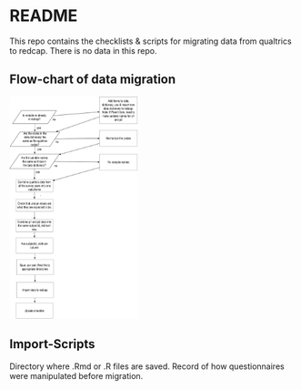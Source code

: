 # README

This repo contains the checklists & scripts for migrating data from qualtrics to redcap. There is no data in this repo.

## Flow-chart of data migration
<img src="https://github.com/rrobinn/qualtrics-to-redcap/blob/main/checklists/checklist_flow.pdf" alt="Flow of to-do" width="225" height="390"> 

## Import-Scripts  
Directory where .Rmd or .R files are saved. Record of how questionnaires were manipulated before migration.
